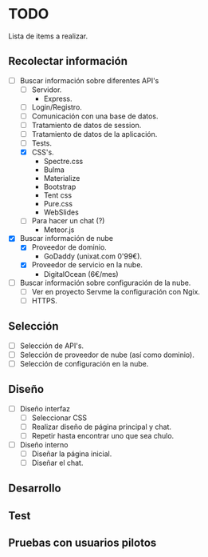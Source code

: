 # TODO
Lista de items a realizar.

## Recolectar información
  - [ ] Buscar información sobre diferentes API's
    - [ ] Servidor.
      - Express.
    - [ ] Login/Registro.
    - [ ] Comunicación con una base de datos.
    - [ ] Tratamiento de datos de session.
    - [ ] Tratamiento de datos de la aplicación.
    - [ ] Tests.
    - [x] CSS's.
      - Spectre.css
      - Bulma
      - Materialize
      - Bootstrap
      - Tent css
      - Pure.css
      - WebSlides
    - [ ] Para hacer un chat (?)
      - Meteor.js
  
  - [x] Buscar información de nube
    - [x] Proveedor de dominio.
      - GoDaddy (unixat.com 0'99€).
    - [x] Proveedor de servicio en la nube.
      - DigitalOcean (6€/mes)
    
  - [ ] Buscar información sobre configuración de la nube.
    - [ ] Ver en proyecto Servme la configuración con Ngix.
    - [ ] HTTPS.
    
## Selección
  - [ ] Selección de API's.
  - [ ] Selección de proveedor de nube (así como dominio).
  - [ ] Selección de configuración en la nube.

## Diseño
  - [ ] Diseño interfaz
    - [ ] Seleccionar CSS
    - [ ] Realizar diseño de página principal y chat.
    - [ ] Repetir hasta encontrar uno que sea chulo.
  
  - [ ] Diseño interno
    - [ ] Diseñar la página inicial.
    - [ ] Diseñar el chat.

## Desarrollo

## Test

## Pruebas con usuarios pilotos
